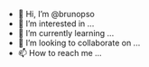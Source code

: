 - 👋 Hi, I’m @brunopso
- 👀 I’m interested in ...
- 🌱 I’m currently learning ...
- 💞️ I’m looking to collaborate on ...
- 📫 How to reach me ...

<!---
brunopso/brunopso is a ✨ special ✨ repository because its `README.md` (this file) appears on your GitHub profile.
You can click the Preview link to take a look at your changes.
--->
